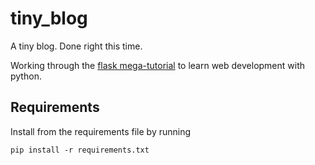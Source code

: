 # tiny_blog
A tiny blog. Done right this time. 

Working through the [flask mega-tutorial](https://blog.miguelgrinberg.com/post/the-flask-mega-tutorial-part-ii-templates) to learn web development with python. 

## Requirements

Install from the requirements file by running

`pip install -r requirements.txt`